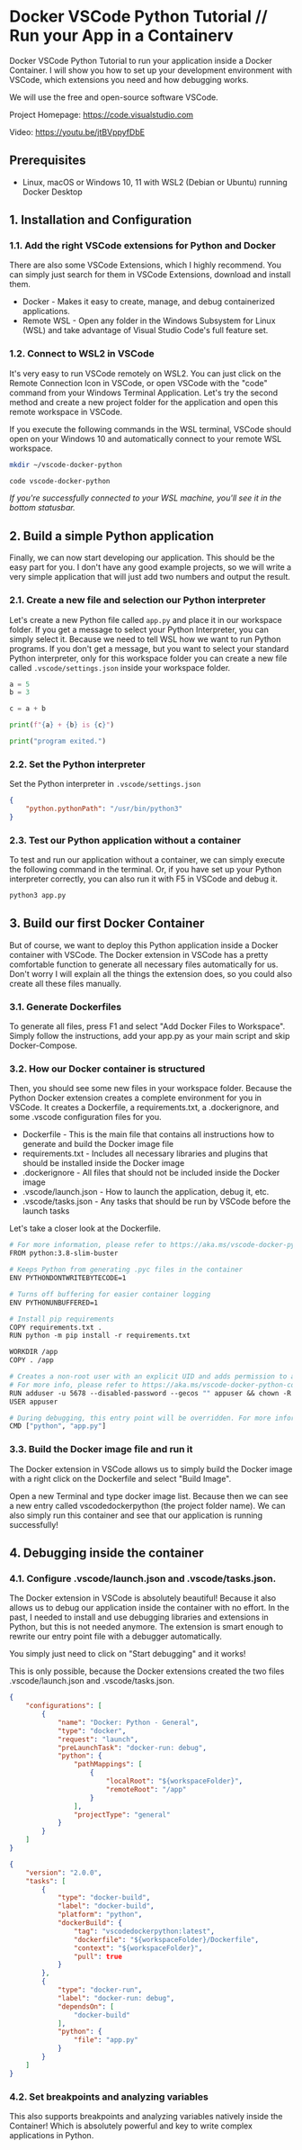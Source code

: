 # Docker VSCode Python Tutorial // Run your App in a Containerv
Docker VSCode Python Tutorial to run your application inside a Docker Container. I will show you how to set up your development environment with VSCode, which extensions you need and how debugging works.

We will use the free and open-source software VSCode.

Project Homepage: https://code.visualstudio.com

Video: https://youtu.be/jtBVppyfDbE

## Prerequisites

- Linux, macOS or Windows 10, 11 with WSL2 (Debian or Ubuntu) running Docker Desktop

## 1. Installation and Configuration

### 1.1. Add the right VSCode extensions for Python and Docker

There are also some VSCode Extensions, which I highly recommend. You can simply just search for them in VSCode Extensions, download and install them.

- Docker - Makes it easy to create, manage, and debug containerized applications.
- Remote WSL - Open any folder in the Windows Subsystem for Linux (WSL) and take advantage of Visual Studio Code's full feature set.

### 1.2. Connect to WSL2 in VSCode

It's very easy to run VSCode remotely on WSL2. You can just click on the Remote Connection Icon in VSCode, or open VSCode with the "code" command from your Windows Terminal Application. Let's try the second method and create a new project folder for the application and open this remote workspace in VSCode.

If you execute the following commands in the WSL terminal, VSCode should open on your Windows 10 and automatically connect to your remote WSL workspace.

```bash
mkdir ~/vscode-docker-python

code vscode-docker-python
```

*If you're successfully connected to your WSL machine, you'll see it in the bottom statusbar.*

## 2. Build a simple Python application

Finally, we can now start developing our application. This should be the easy part for you. I don't have any good example projects, so we will write a very simple application that will just add two numbers and output the result.

### 2.1. Create a new file and selection our Python interpreter

Let's create a new Python file called `app.py`  and place it in our workspace folder. If you get a message to select your Python Interpreter, you can simply select it. Because we need to tell WSL how we want to run Python programs. If you don't get a message, but you want to select your standard Python interpreter, only for this workspace folder you can create a new file called `.vscode/settings.json` inside your workspace folder.

```py
a = 5
b = 3

c = a + b

print(f"{a} + {b} is {c}")

print("program exited.")
```

### 2.2. Set the Python interpreter

Set the Python interpreter in `.vscode/settings.json`

```json
{
    "python.pythonPath": "/usr/bin/python3"
}
```

### 2.3. Test our Python application without a container

To test and run our application without a container, we can simply execute the following command in the terminal. Or, if you have set up your Python interpreter correctly, you can also run it with F5 in VSCode and debug it.

```bash
python3 app.py
```

## 3. Build our first Docker Container

But of course, we want to deploy this Python application inside a Docker container with VSCode. The Docker extension in VSCode has a pretty comfortable function to generate all necessary files automatically for us. Don't worry I will explain all the things the extension does, so you could also create all these files manually.

### 3.1. Generate Dockerfiles 

To generate all files, press F1 and select "Add Docker Files to Workspace". Simply follow the instructions, add your app.py as your main script and skip Docker-Compose.

### 3.2. How our Docker container is structured

Then, you should see some new files in your workspace folder. Because the Python Docker extension creates a complete environment for you in VSCode. It creates a Dockerfile, a requirements.txt, a .dockerignore, and some .vscode configuration files for you.

- Dockerfile - This is the main file that contains all instructions how to generate and build the Docker image file
- requirements.txt - Includes all necessary libraries and plugins that should be installed inside the Docker image
- .dockerignore - All files that should not be included inside the Docker image
- .vscode/launch.json - How to launch the application, debug it, etc.
- .vscode/tasks.json - Any tasks that should be run by VSCode before the launch tasks

Let's take a closer look at the Dockerfile.

```Dockerfile
# For more information, please refer to https://aka.ms/vscode-docker-python
FROM python:3.8-slim-buster

# Keeps Python from generating .pyc files in the container
ENV PYTHONDONTWRITEBYTECODE=1

# Turns off buffering for easier container logging
ENV PYTHONUNBUFFERED=1

# Install pip requirements
COPY requirements.txt .
RUN python -m pip install -r requirements.txt

WORKDIR /app
COPY . /app

# Creates a non-root user with an explicit UID and adds permission to access the /app folder
# For more info, please refer to https://aka.ms/vscode-docker-python-configure-containers
RUN adduser -u 5678 --disabled-password --gecos "" appuser && chown -R appuser /app
USER appuser

# During debugging, this entry point will be overridden. For more information, please refer to https://aka.ms/vscode-docker-python-debug
CMD ["python", "app.py"]
```

### 3.3. Build the Docker image file and run it

The Docker extension in VSCode allows us to simply build the Docker image with a right click on the Dockerfile and select "Build Image".

Open a new Terminal and type docker image list. Because then we can see a new entry called vscodedockerpython (the project folder name). We can also simply run this container and see that our application is running successfully!

## 4. Debugging inside the container

### 4.1. Configure .vscode/launch.json and .vscode/tasks.json.

The Docker extension in VSCode is absolutely beautiful! Because it also allows us to debug our application inside the container with no effort. In the past, I needed to install and use debugging libraries and extensions in Python, but this is not needed anymore. The extension is smart enough to rewrite our entry point file with a debugger automatically.

You simply just need to click on "Start debugging" and it works!

This is only possible, because the Docker extensions created the two files .vscode/launch.json and .vscode/tasks.json.

```json
{
    "configurations": [
        {
            "name": "Docker: Python - General",
            "type": "docker",
            "request": "launch",
            "preLaunchTask": "docker-run: debug",
            "python": {
                "pathMappings": [
                    {
                        "localRoot": "${workspaceFolder}",
                        "remoteRoot": "/app"
                    }
                ],
                "projectType": "general"
            }
        }
    ]
}
```

```json
{
    "version": "2.0.0",
    "tasks": [
        {
            "type": "docker-build",
            "label": "docker-build",
            "platform": "python",
            "dockerBuild": {
                "tag": "vscodedockerpython:latest",
                "dockerfile": "${workspaceFolder}/Dockerfile",
                "context": "${workspaceFolder}",
                "pull": true
            }
        },
        {
            "type": "docker-run",
            "label": "docker-run: debug",
            "dependsOn": [
                "docker-build"
            ],
            "python": {
                "file": "app.py"
            }
        }
    ]
}
```

### 4.2. Set breakpoints and analyzing variables

This also supports breakpoints and analyzing variables natively inside the Container! Which is absolutely powerful and key to write complex applications in Python.